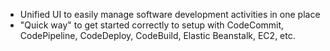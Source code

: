 - Unified UI to easily manage software development activities in one place
- "Quick way" to get started correctly to setup with CodeCommit, CodePipeline, CodeDeploy, CodeBuild, Elastic Beanstalk, EC2, etc.